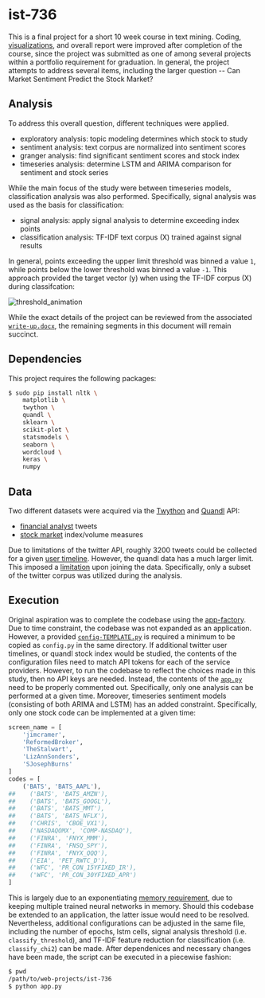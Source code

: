 # ist-736

This is a final project for a short 10 week course in text mining. Coding, [visualizations](https://github.com/jeff1evesque/ist-736/tree/master/viz), and overall report were improved after completion of the course, since the project was submitted as one of among several projects within a portfolio requirement for graduation. In general, the project attempts to address several items, including the larger question -- Can Market Sentiment Predict the Stock Market?

## Analysis

To address this overall question, different techniques were applied.

- exploratory analysis: topic modeling determines which stock to study
- sentiment analysis: text corpus are normalized into sentiment scores
- granger analysis: find significant sentiment scores and stock index
- timeseries analysis: determine LSTM and ARIMA comparison for sentiment and stock series

While the main focus of the study were between timeseries models, classification analysis was also performed. Specifically, signal analysis was used as the basis for classification:

- signal analysis: apply signal analysis to determine exceeding index points
- classification analysis: TF-IDF text corpus (X) trained against signal results

In general, points exceeding the upper limit threshold was binned a value `1`, while points below the lower threshold was binned a value `-1`. This approach provided the target vector (y) when using the TF-IDF corpus (X) during classifcation:

![threshold_animation](https://user-images.githubusercontent.com/2907085/65475387-66335900-de4d-11e9-992e-3d658d11c3f4.gif)

While the exact details of the project can be reviewed from the associated [`write-up.docx`](https://github.com/jeff1evesque/ist-736/blob/master/write-up.docx), the remaining segments in this document will remain succinct.

## Dependencies

This project requires the following packages:

```bash
$ sudo pip install nltk \
    matplotlib \
    twython \
    quandl \
    sklearn \
    scikit-plot \
    statsmodels \
    seaborn \
    wordcloud \
    keras \
    numpy
```

## Data

Two different datasets were acquired via the [Twython](https://twython.readthedocs.io/en/latest/) and [Quandl](https://docs.quandl.com/) API:

- [financial analyst](https://github.com/jeff1evesque/ist-736/tree/master/data/twitter) tweets
- [stock market](https://github.com/jeff1evesque/ist-736/tree/master/data/quandl) index/volume measures

Due to limitations of the twitter API, roughly 3200 tweets could be collected for a given [user timeline](https://developer.twitter.com/en/docs/tweets/timelines/api-reference/get-statuses-user_timeline). However, the quandl data has a much larger limit. This imposed a [limitation](https://github.com/jeff1evesque/ist-736/blob/master/app/join_data.py) upon joining the data. Specifically, only a subset of the twitter corpus was utilized during the analysis.

## Execution

Original aspiration was to complete the codebase using the [app-factory](https://flask.palletsprojects.com/en/1.1.x/patterns/appfactories/). Due to time constraint, the codebase was not expanded as an application. However, a provided [`config-TEMPLATE.py`](https://github.com/jeff1evesque/ist-736/blob/master/config-TEMPLATE.py) is required a minimum to be copied as `config.py` in the same directory. If additional twitter user timelines, or quandl stock index would be studied, the contents of the configuration files need to match API tokens for each of the service providers. However, to run the codebase to reflect the choices made in this study, then no API keys are needed. Instead, the contents of the [`app.py`](https://github.com/jeff1evesque/ist-736/blob/master/app.py) need to be properly commented out. Specifically, only one analysis can be performed at a given time. Moreover, timeseries sentiment models (consisting of both ARIMA and LSTM) has an added constraint. Specifically, only one stock code can be implemented at a given time:

```python
screen_name = [
    'jimcramer',
    'ReformedBroker',
    'TheStalwart',
    'LizAnnSonders',
    'SJosephBurns'
]
codes = [
    ('BATS', 'BATS_AAPL'),
##    ('BATS', 'BATS_AMZN'),
##    ('BATS', 'BATS_GOOGL'),
##    ('BATS', 'BATS_MMT'),
##    ('BATS', 'BATS_NFLX'),
##    ('CHRIS', 'CBOE_VX1'),
##    ('NASDAQOMX', 'COMP-NASDAQ'),
##    ('FINRA', 'FNYX_MMM'),
##    ('FINRA', 'FNSQ_SPY'),
##    ('FINRA', 'FNYX_QQQ'),
##    ('EIA', 'PET_RWTC_D'),
##    ('WFC', 'PR_CON_15YFIXED_IR'),
##    ('WFC', 'PR_CON_30YFIXED_APR')
]
```

This is largely due to an exponentiating [memory requirement](https://github.com/jeff1evesque/ist-736/issues/125), due to keeping multiple trained neural networks in memory. Should this codebase be extended to an application, the latter issue would need to be resolved. Nevertheless, additional configurations can be adjusted in the same file, including the number of epochs, lstm cells, signal analysis threshold (i.e. `classify_threshold`), and TF-IDF feature reduction for classification (i.e. `classify_chi2`) can be made. After dependenices and necessary changes have been made, the script can be executed in a piecewise fashion:

```bash
$ pwd
/path/to/web-projects/ist-736
$ python app.py
```

